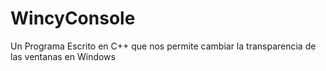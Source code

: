 # WincyConsole
Un Programa Escrito en C++ que nos permite cambiar la transparencia de las ventanas en Windows

